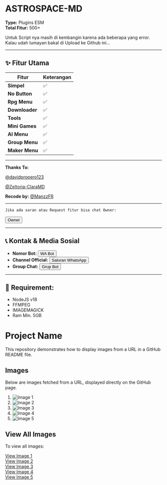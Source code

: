 # ASTROSPACE-MD

**Type:** Plugins ESM  
**Total Fitur:** 500+  

Untuk Script nya masih di kembangin karena ada beberapa yang error.  
Kalau udah lumayan bakal di Upload ke Github ini...

---

## ✨ Fitur Utama  
| **Fitur**       | **Keterangan** |
|------------------|----------------|
| **Simpel**      | ✅              |
| **No Button**   | ✅              |
| **Rpg Menu**    | ✅              |
| **Downloader**  | ✅              |
| **Tools**       | ✅              |
| **Mini Games**  | ✅              |
| **AI Menu**     | ✅              |
| **Group Menu**  | ✅              |
| **Maker Menu**  | ✅              |

---

**Thanks To:**

[@davidpropero123](https://github.com/davidprospero123)

[@Zeltoria-ClaraMD](https://github.com/Zeltoria/Clara-MD)

**Recode by:**
[@ManzzFR](https://github.com/ManzzFR)  

---

`Jika ada saran atau Request fitur bisa chat Owner:`

<a href="https://wa.me/19419318284" target="_blank"><button>Owner</button></a>

---

## 📞 **Kontak & Media Sosial**  
- **Nomor Bot:** <a href="https://wa.me/62857059457516" target="_blank"><button>WA Bot</button></a>
- **Channel Official:** <a href="https://whatsapp.com/channel/0029VaMwHM2JJhzOZyd1i737" target="_blank"><button>Saluran WhatsApp</button></a>
- **Group Chat:** <a href="https://chat.whatsapp.com/Gtcectx7SUcAy21Rk4s851" target="_blank"><button>Grup Bot</button></a>

---

## 📝 **Requirement**:
- NodeJS v18
- FFMPEG
- IMAGEMAGICK
- Ram Min. 5GB


# Project Name

This repository demonstrates how to display images from a URL in a GitHub README file.

## Images

Below are images fetched from a URL, displayed directly on the GitHub page.

1. ![Image 1](https://via.placeholder.com/150)  
2. ![Image 2](https://via.placeholder.com/150)  
3. ![Image 3](https://via.placeholder.com/150)  
4. ![Image 4](https://via.placeholder.com/150)  
5. ![Image 5](https://via.placeholder.com/150)  

## View All Images

To view all images:

[View Image 1](#image-1)  
[View Image 2](#image-2)  
[View Image 3](#image-3)  
[View Image 4](#image-4)  
[View Image 5](#image-5)
